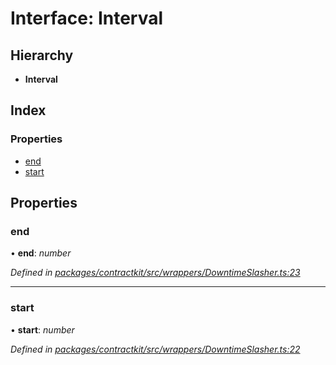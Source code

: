 # Interface: Interval

## Hierarchy

* **Interval**

## Index

### Properties

* [end](_wrappers_downtimeslasher_.interval.md#end)
* [start](_wrappers_downtimeslasher_.interval.md#start)

## Properties

###  end

• **end**: *number*

*Defined in [packages/contractkit/src/wrappers/DowntimeSlasher.ts:23](https://github.com/celo-org/celo-monorepo/blob/master/packages/contractkit/src/wrappers/DowntimeSlasher.ts#L23)*

___

###  start

• **start**: *number*

*Defined in [packages/contractkit/src/wrappers/DowntimeSlasher.ts:22](https://github.com/celo-org/celo-monorepo/blob/master/packages/contractkit/src/wrappers/DowntimeSlasher.ts#L22)*
